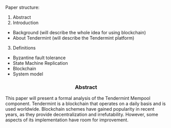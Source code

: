 Paper structure:
1. Abstract
2. Introduction
* Background (will describe the whole idea for using blockchain)
* About Tendermint (will describe the Tendermint platform)
3. Definitions
* Byzantine fault tolerance
* State Machine Replication
* Blockchain
* System model

<div align='center'> 
	<h3>Abstract</h3>
</div>

This paper will present a formal analysis of the Tendermint Mempool component. Tendermint is a blockchain that operates on a daily basis and is used worldwide. Blockchain schemes have gained popularity in recent years, as they provide decentralization and irrefutability. However, some aspects of its implementation have room for improvement. 

<!--stackedit_data:
eyJoaXN0b3J5IjpbLTExMzM4NjU1NTQsMTIzODIyMDI4MSwtMT
I3MDQyMTQ4Miw5Njk2MTY0ODgsMTg2NjYwODUxOCwxNzcyMzE5
Nzk1LDQ4MTMxOTU5Nyw3MjUyNTA0NTksLTEwMzg3NzMyMzcsLT
EzOTYzNDE5NCwxNjk5MzQ5NDgyXX0=
-->